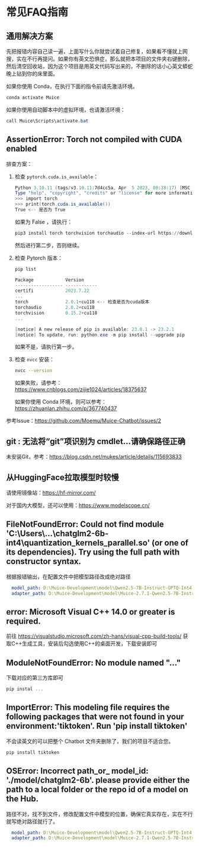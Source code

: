 # 常见FAQ指南

## 通用解决方案

先把报错内容自己读一遍，上面写什么你就尝试着自己修复，如果看不懂就上网搜，实在不行再提问。如果你有英文恐惧症，那么就把本项目的文件夹右键删除，然后清空回收站，因为这个项目是用英文代码写出来的，不删除的话小心英文蟒蛇晚上钻到你的床里面。

如果你使用 Conda，在执行下面的指令前请先激活环境。

```powershell
conda activate Muice
```

如果你使用自动脚本中的虚拟环境，也请激活环境：

```powershell
call Muice\Scripts\activate.bat
```

## AssertionError: Torch not compiled with CUDA enabled

排查方案：

1. 检查 `pytorch.cuda.is_available`：

   ```powershell
   Python 3.10.11 (tags/v3.10.11:7d4cc5a, Apr  5 2023, 00:38:17) [MSC v.1929 64 bit (AMD64)] on win32
   Type "help", "copyright", "credits" or "license" for more information.
   >>> import torch
   >>> print(torch.cuda.is_available())
   True <-- 是否为 True
   ```

   如果为 False ，请执行：

   ```powershell
   pip3 install torch torchvision torchaudio --index-url https://download.pytorch.org/whl/cu124
   ```

   然后进行第二步，否则继续。

   

2. 检查 Pytorch 版本：

   ```powershell
   pip list
   ```

   ```powershell
   Package            Version
   ------------------ ------------
   certifi            2023.7.22
   ...
   torch              2.0.1+cu118 <-- 检查是否为cuda版本
   torchaudio         2.0.2+cu118
   torchvision        0.15.2+cu118
   ...
   
   [notice] A new release of pip is available: 23.0.1 -> 23.2.1
   [notice] To update, run: python.exe -m pip install --upgrade pip
   ```

   如果不是，请执行第一步。

3. 检查 `nvcc` 安装：

   ```bash
   nvcc --version
   ```

   如果失败，请参考：https://www.cnblogs.com/zijie1024/articles/18375637

   如果你使用 Conda 环境，则可以参考：https://zhuanlan.zhihu.com/p/367740437

参考Issue：https://github.com/Moemu/Muice-Chatbot/issues/2

## git : 无法将“git”项识别为 cmdlet...请确保路径正确

未安装Git，参考：https://blog.csdn.net/mukes/article/details/115693833

## 从HuggingFace拉取模型时较慢

请使用镜像站：https://hf-mirror.com/

对于国内大模型，还可以使用：https://www.modelscope.cn/

## FileNotFoundError: Could not find module 'C:\Users\\...\chatglm2-6b-int4\quantization_kernels_parallel.so' (or one of its dependencies). Try using the full path with constructor syntax.

根据报错输出，在配置文件中把模型路径改成绝对路径

```yaml
  model_path: D:\Muice-Development\model\Qwen2.5-7B-Instruct-GPTQ-Int4 # 基底模型路径
  adapter_path: D:\Muice-Development\model\Muice-2.7.1-Qwen2.5-7B-Instruct-GPTQ-Int4-8e-4 # 微调模型路径
```

## error: Microsoft Visual C++ 14.0 or greater is required.

前往 https://visualstudio.microsoft.com/zh-hans/visual-cpp-build-tools/ 获取C++生成工具，安装后勾选使用C++的桌面开发，下载安装即可

## ModuleNotFoundError: No module named "..."

下载对应的第三方库即可

```powershell
pip instal ...
```

## ImportError: This modeling file requires the following packages that were not found in your environment:'tiktoken'. Run 'pip install tiktoken'

不会读英文的可以把整个 Chatbot 文件夹删除了，我们的项目不适合您。

```powershell
pip install tiktoken
```

## OSError: Incorrect path_or_ model_id: './model/chatglm2-6b'. please provide either the path to a local folder or the repo id of a model on the Hub.

路径不对，找不到文件，修改配置文件中模型的位置，确保它真实存在，实在不行就写绝对路径就行了。

```yaml
  model_path: D:\Muice-Development\model\Qwen2.5-7B-Instruct-GPTQ-Int4 # 基底模型路径
  adapter_path: D:\Muice-Development\model\Muice-2.7.1-Qwen2.5-7B-Instruct-GPTQ-Int4-8e-4 # 微调模型路径
```

